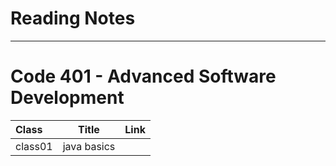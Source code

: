 # Reading Notes
---
# Code 401 - Advanced Software Development
| Class      | Title  | Link     |
| :---        |    :----:   |          ---: |
| class01|java basics|        |

